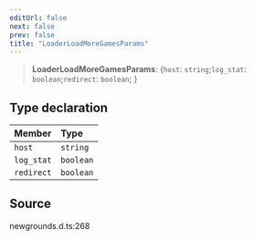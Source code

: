 ```yaml
---
editUrl: false
next: false
prev: false
title: "LoaderLoadMoreGamesParams"
---
```


> **LoaderLoadMoreGamesParams**: \{`host`: `string`;`log_stat`: `boolean`;`redirect`: `boolean`;  }

## Type declaration

| Member | Type |
| :------ | :------ |
| `host` | `string` |
| `log_stat` | `boolean` |
| `redirect` | `boolean` |

## Source

newgrounds.d.ts:268
